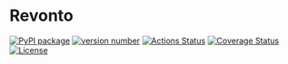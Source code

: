 # Revonto

[![PyPI package](https://img.shields.io/badge/pip%20install-revonto-brightgreen)](https://pypi.org/project/revonto/) [![version number](https://img.shields.io/github/v/release/ladismrkolj/revonto)](https://github.com/ladismrkolj/revonto/releases) [![Actions Status](https://img.shields.io/github/actions/workflow/status/ladismrkolj/revonto/ci.yml)](https://github.com/ladismrkolj/revonto/actions) [![Coverage Status](https://coveralls.io/repos/github/MediWizards/revonto/badge.svg?branch=main)](https://coveralls.io/github/MediWizards/revonto?branch=main) [![License](https://img.shields.io/github/license/ladismrkolj/revonto)](https://github.com/ladismrkolj/revonto/blob/main/LICENSE)
